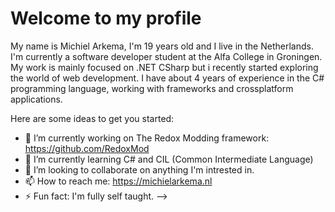 # Welcome to my profile

My name is Michiel Arkema, I'm 19 years old and I live in the Netherlands. 
I'm currently a software developer student at the Alfa College in Groningen. My work is mainly focused on .NET CSharp but i recently started exploring the world of web development. I have about 4 years of experience in the C# programming language, working with frameworks and crossplatform applications.

Here are some ideas to get you started:

- 🔭 I’m currently working on The Redox Modding framework: https://github.com/RedoxMod
- 🌱 I’m currently learning C# and CIL (Common Intermediate Language)
- 👯 I’m looking to collaborate on anything I'm intrested in.
- 📫 How to reach me: https://michielarkema.nl
- ⚡ Fun fact: I'm fully self taught.
-->
